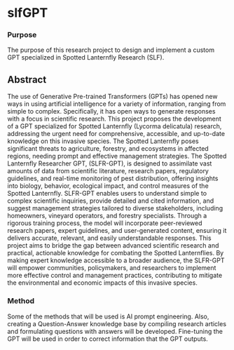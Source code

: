 # slfGPT


### Purpose
The purpose of this research project to design and implement a custom GPT specialized in Spotted Lanternfly Research (SLF).

## Abstract
The use of Generative Pre-trained Transformers (GPTs) has opened new ways in using artificial intelligence for a variety of information, ranging from simple to complex. Specifically, it has open ways to generate responses with a focus in scientific research. This project proposes the development of a GPT specialized for Spotted Lanternfly (Lycorma delicatula) research, addressing the urgent need for comprehensive, accessible, and up-to-date knowledge on this invasive species. The Spotted Lanternfly poses significant threats to agriculture, forestry, and ecosystems in affected regions, needing prompt and effective management strategies. The Spotted Lanternfly Researcher GPT, (SLFR-GPT), is designed to assimilate vast amounts of data from scientific literature, research papers, regulatory guidelines, and real-time monitoring of pest distribution, offering insights into biology, behavior, ecological impact, and control measures of the Spotted Lanternfly. SLFR-GPT enables users to understand simple to complex scientific inquiries, provide detailed and cited information, and suggest management strategies tailored to diverse stakeholders, including homeowners, vineyard operators, and forestry specialists. Through a rigorous training process, the model will incorporate peer-reviewed research papers, expert guidelines, and user-generated content, ensuring it delivers accurate, relevant, and easily understandable responses. This project aims to bridge the gap between advanced scientific research and practical, actionable knowledge for combating the Spotted Lanternflies. By making expert knowledge accessible to a broader audience, the SLFR-GPT will empower communities, policymakers, and researchers to implement more effective control and management practices, contributing to mitigate the environmental and economic impacts of this invasive species. 

### Method
Some of the methods that will be used is AI prompt engineering. Also, creating a Question-Answer knowledge base by compiling research articles and formulating questions with answers will be developed. Fine-tuning the GPT will be used in order to correct information that the GPT outputs. 
